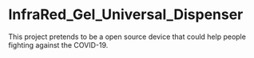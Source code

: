 # InfraRed_Gel_Universal_Dispenser
This project pretends to be a open source device that could help people fighting against the COVID-19.
